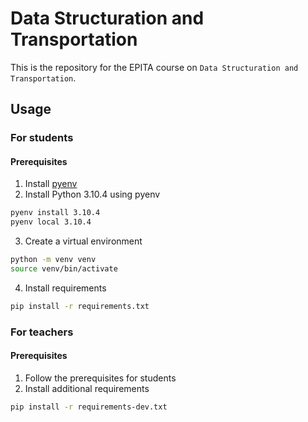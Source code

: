 # Data Structuration and Transportation

This is the repository for the EPITA course on `Data Structuration and Transportation`.

## Usage

### For students

#### Prerequisites

1. Install [pyenv](https://github.com/pyenv/pyenv#installation)
2. Install Python 3.10.4 using pyenv

```bash
pyenv install 3.10.4
pyenv local 3.10.4
```

3. Create a virtual environment

```bash
python -m venv venv
source venv/bin/activate
```

4. Install requirements

```bash
pip install -r requirements.txt
```

### For teachers

#### Prerequisites

1. Follow the prerequisites for students
2. Install additional requirements

```bash
pip install -r requirements-dev.txt
```
